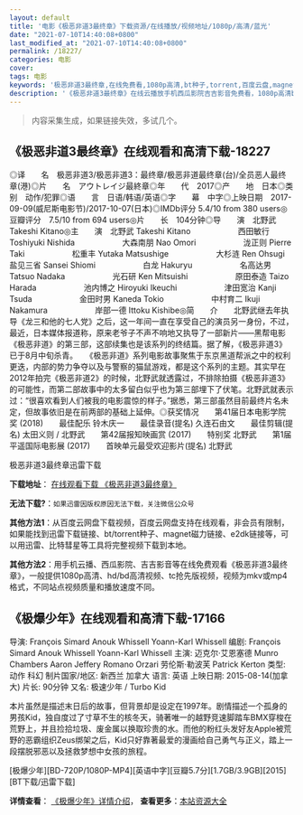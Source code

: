 ```yaml
---
layout: default
title: '电影《极恶非道3最终章》下载资源/在线播放/视频地址/1080p/高清/蓝光'
date: "2021-07-10T14:40:08+0800"
last_modified_at: "2021-07-10T14:40:08+0800"
permalink: /18227/
categories: 电影
cover:
tags: 电影
keywords: '极恶非道3最终章,在线免费看,1080p高清,bt种子,torrent,百度云盘,magnet,磁力链,迅雷下载资源'
description: '《极恶非道3最终章》在线云播放手机西瓜影院吉吉影音免费看，1080p高清bd/hd未删减完整版和tc抢先枪版，mkv/mp4格式，附带bt/torrent种子、magnet/磁力链、百度云盘、网盘资源迅雷下载链接'
---
```


>内容采集生成，如果链接失效，多试几个。


## 《极恶非道3最终章》在线观看和高清下载-18227

◎译　　名　极恶非道3/极恶非道3：最终章/极恶非道最终章(台)/全员恶人最终章(港)◎片　　名　アウトレイジ最終章◎年　　代　2017◎产　　地　日本◎类　　别　动作/犯罪◎语　　言　日语/韩语/英语◎字　　幕　中字◎上映日期　2017-09-09(威尼斯电影节)/2017-10-07(日本)◎IMDb评分 5.4/10 from 380 users◎豆瓣评分　7.5/10 from 694 users◎片　　长　104分钟◎导　　演　北野武 Takeshi Kitano◎主　　演　北野武 Takeshi Kitano　　　　　　西田敏行 Toshiyuki Nishida　　　　　　大森南朋 Nao Omori　　　　　　泷正则 Pierre Taki　　　　　　松重丰 Yutaka Matsushige　　　　　　大杉涟 Ren Ohsugi　　　　　　盐见三省 Sansei Shiomi　　　　　　白龙 Hakuryu　　　　　　名高达男 Tatsuo Nadaka　　　　　　光石研 Ken Mitsuishi　　　　　　原田泰造 Taizo Harada　　　　　　池内博之 Hiroyuki Ikeuchi　　　　　　津田宽治 Kanji Tsuda　　　　　　金田时男 Kaneda Tokio　　　　　　中村育二 Ikuji Nakamura　　　　　　岸部一德 Ittoku Kishibe◎简　　介　　北野武继去年执导《龙三和他的七人党》之后，这一年间一直在享受自己的演员另一身份，不过，最近，日本媒体报道称，原来老爷子不声不响地又执导了一部新片——黑帮电影《极恶非道》的第三部，这部续集也是该系列的终结篇。据了解，《极恶非道3》已于8月中旬杀青。　　《极恶非道》系列电影故事聚焦于东京黑道帮派之中的权利更迭，内部的势力争夺以及与警察的猫鼠游戏，都是这个系列的主题。其实早在2012年拍完《极恶非道2》的时候，北野武就透露过，不排除拍摄《极恶非道3》的可能性，而第二部故事中的太多留白似乎也为第三部埋下了伏笔。北野武就表示过：“很喜欢看到人们被我的电影震惊的样子。”据悉，第三部虽然目前最终片名未定，但故事依旧是在前两部的基础上延伸。◎获奖情况　　第41届日本电影学院奖 (2018)　　最佳配乐 铃木庆一　　最佳录音(提名) 久连石由文　　最佳剪辑(提名) 太田义则 / 北野武　　第42届报知映画赏 (2017)　　特别奖 北野武　　第1届平遥国际电影展 (2017)　　首映单元最受欢迎影片(提名) 北野武


极恶非道3最终章迅雷下载

**下载地址**： [在线观看下载 《极恶非道3最终章》](https://www.993dy.com//vod-detail-id-30472.html) 


**无法下载?**：`如果迅雷因版权原因无法下载，关注微信公众号 `

**其他方法1**：从百度云网盘下载视频，百度云网盘支持在线观看，非会员有限制，如果能找到迅雷下载链接、bt/torrent种子、magnet磁力链接、e2dk链接等，可以用迅雷、比特彗星等工具将完整视频下载到本地。

**其他方法2**：用手机云播、西瓜影院、吉吉影音等在线免费观看《极恶非道3最终章》，一般提供1080p高清、hd/bd高清视频、tc抢先版视频，视频为mkv或mp4格式，不同站点视频质量和播放速度不同。


## 《极爆少年》在线观看和高清下载-17166

导演: François Simard Anouk Whissell Yoann-Karl Whissell 编剧: François Simard Anouk Whissell Yoann-Karl Whissell 主演: 迈克尔·艾恩塞德 Munro Chambers Aaron Jeffery Romano Orzari 劳伦斯·勒波芙 Patrick Kerton 类型: 动作 科幻 制片国家/地区: 新西兰 加拿大 语言: 英语 上映日期: 2015-08-14(加拿大) 片长: 90分钟 又名: 极速少年 / Turbo Kid

本片虽然是描述末日后的故事，但背景却是设定在1997年。剧情描述一个孤身的男孩Kid，独自度过了寸草不生的核冬天，骑著唯一的越野竞速脚踏车BMX穿梭在荒野上，并且捡拾垃圾、废金属以换取珍贵的水。而他的粉红头发好友Apple被荒野的恶霸组织Zeus绑架之后，Kid只好靠著最爱的漫画给自己勇气与正义，踏上一段摆脱邪恶以及拯救梦想中女孩的旅程。


[极爆少年][BD-720P/1080P-MP4][英语中字][豆瓣5.7分][1.7GB/3.9GB][2015][BT下载/迅雷下载]

**详情查看**： [《极爆少年》详情介绍](/movie/17166/)， **查看更多**：[本站资源大全](/movie/t/all/)

